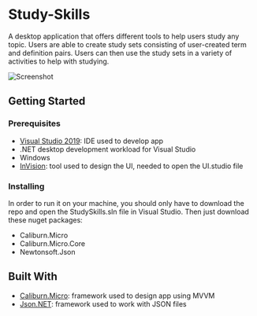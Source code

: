 # Study-Skills

A desktop application that offers different tools to help users study any topic. Users are able to create study sets consisting of user-created term and definition pairs. Users can then use the study sets in a variety of activities to help with studying.

![Screenshot](https://user-images.githubusercontent.com/23173360/86990315-5382da00-c16a-11ea-904f-84590b00f399.png)

## Getting Started

### Prerequisites

* [Visual Studio 2019](https://visualstudio.microsoft.com/): IDE used to develop app
* .NET desktop development workload for Visual Studio
* Windows
* [InVision](https://www.invisionapp.com/): tool used to design the UI, needed to open the UI.studio file

### Installing

In order to run it on your machine, you should only have to download the repo and open the StudySkills.sln file in Visual Studio.
Then just download these nuget packages:
* Caliburn.Micro
* Caliburn.Micro.Core
* Newtonsoft.Json

## Built With

* [Caliburn.Micro](https://caliburnmicro.com/): framework used to design app using MVVM
* [Json.NET](https://www.newtonsoft.com/json): framework used to work with JSON files
